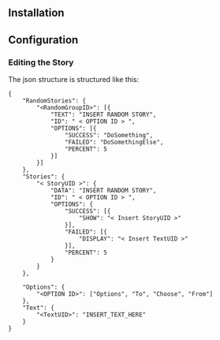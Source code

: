 ## Installation


## Configuration

### Editing the Story


The json structure is structured like this:

    {
    	"RandomStories": {
    		"<RandomGroupID>": [{
    			"TEXT": "INSERT RANDOM STORY",
    			"ID": " < OPTION ID > ",
    			"OPTIONS": [{
    				"SUCCESS": "DoSomething",
    				"FAILED": "DoSomethingElse",
    				"PERCENT": 5
    			}]
    		}]
    	},
    	"Stories": {
    		"< StoryUID >": {
    			"DATA": "INSERT RANDOM STORY",
    			"ID": " < OPTION ID > ",
    			"OPTIONS": {
    				"SUCCESS": [{
    					"SHOW": "< Insert StoryUID >"
    				}],
    				"FAILED": [{
    					"DISPLAY": "< Insert TextUID >"
    				}],
    				"PERCENT": 5
    			}
    		}
    	},

    	"Options": {
    		"<OPTION ID>": ["Options", "To", "Choose", "From"]
    	},
    	"Text": {
    		"<TextUID>": "INSERT_TEXT_HERE"
    	}
    }
